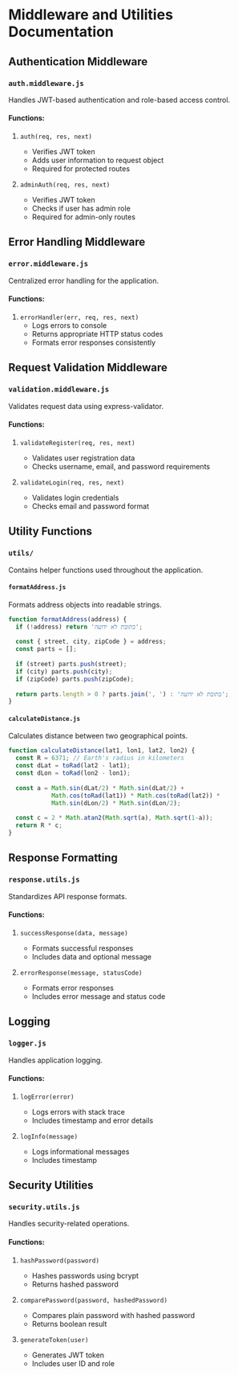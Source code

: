 # Middleware and Utilities Documentation

## Authentication Middleware

### `auth.middleware.js`
Handles JWT-based authentication and role-based access control.

#### Functions:
1. `auth(req, res, next)`
   - Verifies JWT token
   - Adds user information to request object
   - Required for protected routes

2. `adminAuth(req, res, next)`
   - Verifies JWT token
   - Checks if user has admin role
   - Required for admin-only routes

## Error Handling Middleware

### `error.middleware.js`
Centralized error handling for the application.

#### Functions:
1. `errorHandler(err, req, res, next)`
   - Logs errors to console
   - Returns appropriate HTTP status codes
   - Formats error responses consistently

## Request Validation Middleware

### `validation.middleware.js`
Validates request data using express-validator.

#### Functions:
1. `validateRegister(req, res, next)`
   - Validates user registration data
   - Checks username, email, and password requirements

2. `validateLogin(req, res, next)`
   - Validates login credentials
   - Checks email and password format

## Utility Functions

### `utils/`
Contains helper functions used throughout the application.

#### `formatAddress.js`
Formats address objects into readable strings.

```javascript
function formatAddress(address) {
  if (!address) return 'כתובת לא ידועה';
  
  const { street, city, zipCode } = address;
  const parts = [];
  
  if (street) parts.push(street);
  if (city) parts.push(city);
  if (zipCode) parts.push(zipCode);
  
  return parts.length > 0 ? parts.join(', ') : 'כתובת לא ידועה';
}
```

#### `calculateDistance.js`
Calculates distance between two geographical points.

```javascript
function calculateDistance(lat1, lon1, lat2, lon2) {
  const R = 6371; // Earth's radius in kilometers
  const dLat = toRad(lat2 - lat1);
  const dLon = toRad(lon2 - lon1);
  
  const a = Math.sin(dLat/2) * Math.sin(dLat/2) +
            Math.cos(toRad(lat1)) * Math.cos(toRad(lat2)) * 
            Math.sin(dLon/2) * Math.sin(dLon/2);
  
  const c = 2 * Math.atan2(Math.sqrt(a), Math.sqrt(1-a));
  return R * c;
}
```

## Response Formatting

### `response.utils.js`
Standardizes API response formats.

#### Functions:
1. `successResponse(data, message)`
   - Formats successful responses
   - Includes data and optional message

2. `errorResponse(message, statusCode)`
   - Formats error responses
   - Includes error message and status code

## Logging

### `logger.js`
Handles application logging.

#### Functions:
1. `logError(error)`
   - Logs errors with stack trace
   - Includes timestamp and error details

2. `logInfo(message)`
   - Logs informational messages
   - Includes timestamp

## Security Utilities

### `security.utils.js`
Handles security-related operations.

#### Functions:
1. `hashPassword(password)`
   - Hashes passwords using bcrypt
   - Returns hashed password

2. `comparePassword(password, hashedPassword)`
   - Compares plain password with hashed password
   - Returns boolean result

3. `generateToken(user)`
   - Generates JWT token
   - Includes user ID and role 